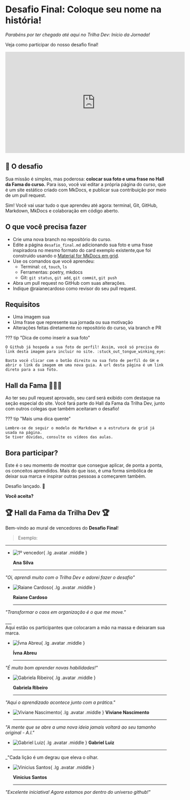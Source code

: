 # Desafio Final: Coloque seu nome na história!

_Parabéns por ter chegado até aqui no Trilha Dev: Início da Jornada!_

Veja como participar do nosso desafio final!

<div class="imagem-centralizada">
<iframe width="560" height="315" src="https://www.youtube.com/embed/g_nqCAyzogc?si=ZDEgzvRoDUVtCjMz" title="YouTube video player" frameborder="0" allow="accelerometer; autoplay; clipboard-write; encrypted-media; gyroscope; picture-in-picture; web-share" referrerpolicy="strict-origin-when-cross-origin" allowfullscreen></iframe>
</div>

## :rocket: O desafio
Sua missão é simples, mas poderosa: **colocar sua foto e uma frase no Hall da Fama do curso.**
Para isso, você vai editar a própria página do curso, que é um site estático criado com MkDocs, e publicar sua contribuição por meio de um pull request.

Sim! Você vai usar tudo o que aprendeu até agora: terminal, Git, GitHub, Markdown, MkDocs e colaboração em código aberto.

##  O que você precisa fazer
- Crie uma nova branch no repositório do curso.
- Edite a página `desafio_final.md` adicionando sua foto e uma frase inspiradora no mesmo formato do card exemplo existente,que foi construído usando o  [Material for MkDocs em grid](https://squidfunk.github.io/mkdocs-material/reference/grids/?h=gri).
- Use os comandos que você aprendeu:
    - Terminal: `cd`, `touch`, `ls`
    - Ferramentas: poetry, mkdocs
    - Git: `git status`, `git add`, `git commit`, `git push`
- Abra um pull request no GitHub com suas alterações.
- Indique @raianecardoso como revisor do seu pull request.

##  Requisitos
- Uma imagem sua
- Uma frase que represente sua jornada ou sua motivação
- Alterações feitas diretamente no repositório do curso, via branch e PR

??? tip "Dica de como inserir a sua foto"

    O Github já hospeda a sua foto de perfil! Assim, você só precisa do link desta imagem para incluir no site. :stuck_out_tongue_winking_eye:
    
    Basta você clicar com o botão direito na sua foto de perfil do GH e abrir o link da imagem em uma nova guia. A url desta página é um link direto para a sua foto.

##  Hall da Fama :star2::star2::star2:
Ao ter seu pull request aprovado, seu card será exibido com destaque na seção especial do site.
Você fará parte do Hall da Fama da Trilha Dev, junto com outros colegas que também aceitaram o desafio!

??? tip "Mais uma dica quente"

    Lembre-se de seguir o modelo de Markdown e a estrutura de grid já usada na página.
    Se tiver dúvidas, consulte os vídeos das aulas.


##  Bora participar?
Este é o seu momento de mostrar que consegue aplicar, de ponta a ponta, os conceitos aprendidos.
Mais do que isso, é uma forma simbólica de deixar sua marca e inspirar outras pessoas a começarem também.

Desafio lançado. :tada:

**Você aceita?**

## :trophy: Hall da Fama da Trilha Dev :trophy:

Bem-vindo ao mural de vencedores do **Desafio Final**!  

> Exemplo: 

---
<div class="grid cards" markdown>

-   ![1º vencedor](https://blush.design/api/download?shareUri=pkrldsKh6aPqLy9l&c=Hair_0%7E4b2500-0.0.2.0%7Efecb51_Skin_0%7Efbefe3-0.0.2.0%7E8b4500&bg=1e2129&w=800&h=800&fm=png){ .lg .avatar .middle }
    
    __Ana Silva__

    ---
   _"Oi, aprendi muito com o Trilha Dev e adorei fazer o desafio"_

-   ![Raiane Cardoso](https://avatars.githubusercontent.com/u/166438302?v=4){ .lg .avatar .middle }
    
    __Raiane Cardoso__

    ---
   _"Transformar o caos em organização é o que me move."_

</div>
___

<div class="destaque centralizado">
Aqui estão os participantes que colocaram a mão na massa e deixaram sua marca.
</div>

<!--- Insira o seu card aqui abaixo --->
<div class="grid cards" markdown>

-   ![Ívna Abreu](https://avatars.githubusercontent.com/u/225957900?v=4){ .lg .avatar .middle }
    
    __Ívna Abreu__

    ---
   _"É muito bom aprender novas habilidades!"_

-   ![Gabriela Ribeiro](https://avatars.githubusercontent.com/u/227460434?v=4){ .lg .avatar .middle }
    
    __Gabriela Ribeiro__

    ---
   _"Aqui o aprendizado acontece junto com a prática."_

-   ![Viviane Nascimento](https://avatars.githubusercontent.com/u/225929456?s=400&u=a6c1665e5b06e4cc196cc875cff470a3f00e3ef2&v=4){ .lg .avatar .middle }
   __Viviane Nascimento__

    ---
   _"A mente que se abre a uma nova ideia jamais voltará ao seu tamanho original - A.I."_

-   ![Gabriel Luiz](https://avatars.githubusercontent.com/u/163447861?v=4){ .lg .avatar .middle }
   __Gabriel Luiz__

    ---
   _"Cada lição é um degrau que eleva o olhar.

-   ![Vinicius Santos](https://avatars.githubusercontent.com/u/227885564?s=400&u=973505bde98b92525f5766fa37419c2bd758dafb&v=4){ .lg .avatar .middle }
    
    __Vinicius Santos__

    ---
   _"Excelente iniciativa! Agora estamos por dentro do universo github!"_

</div>